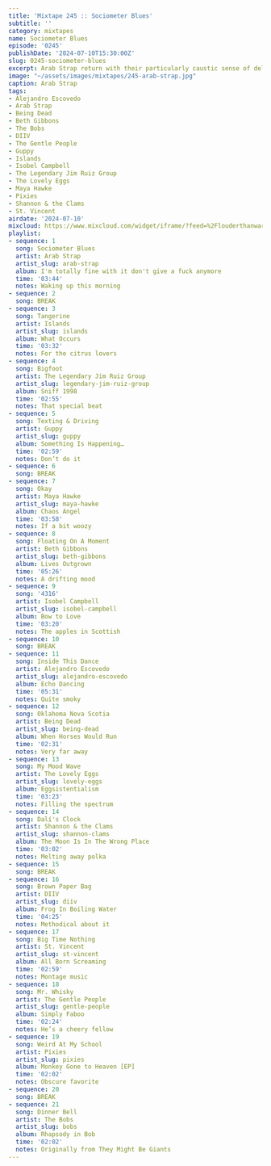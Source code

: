 ```yaml
---
title: 'Mixtape 245 :: Sociometer Blues'
subtitle: ''
category: mixtapes
name: Sociometer Blues
episode: '0245'
publishDate: '2024-07-10T15:30:00Z'
slug: 0245-sociometer-blues
excerpt: Arab Strap return with their particularly caustic sense of delicacy.
image: "~/assets/images/mixtapes/245-arab-strap.jpg"
caption: Arab Strap
tags:
- Alejandro Escovedo
- Arab Strap
- Being Dead
- Beth Gibbons
- The Bobs
- DIIV
- The Gentle People
- Guppy
- Islands
- Isobel Campbell
- The Legendary Jim Ruiz Group
- The Lovely Eggs
- Maya Hawke
- Pixies
- Shannon & the Clams
- St. Vincent
airdate: '2024-07-10'
mixcloud: https://www.mixcloud.com/widget/iframe/?feed=%2Flouderthanwar%2Fthe-mixtape-245-sociometer-blues-2024-07-11%2F&hide_artwork=1&hide_cover=1&light=1
playlist:
- sequence: 1
  song: Sociometer Blues
  artist: Arab Strap
  artist_slug: arab-strap
  album: I'm totally fine with it don't give a fuck anymore
  time: '03:44'
  notes: Waking up this morning
- sequence: 2
  song: BREAK
- sequence: 3
  song: Tangerine
  artist: Islands
  artist_slug: islands
  album: What Occurs
  time: '03:32'
  notes: For the citrus lovers
- sequence: 4
  song: Bigfoot
  artist: The Legendary Jim Ruiz Group
  artist_slug: legendary-jim-ruiz-group
  album: Sniff 1998
  time: '02:55'
  notes: That special beat
- sequence: 5
  song: Texting & Driving
  artist: Guppy
  artist_slug: guppy
  album: Something Is Happening…
  time: '02:59'
  notes: Don’t do it
- sequence: 6
  song: BREAK
- sequence: 7
  song: Okay
  artist: Maya Hawke
  artist_slug: maya-hawke
  album: Chaos Angel
  time: '03:58'
  notes: If a bit woozy
- sequence: 8
  song: Floating On A Moment
  artist: Beth Gibbons
  artist_slug: beth-gibbons
  album: Lives Outgrown
  time: '05:26'
  notes: A drifting mood
- sequence: 9
  song: '4316'
  artist: Isobel Campbell
  artist_slug: isobel-campbell
  album: Bow to Love
  time: '03:20'
  notes: The apples in Scottish
- sequence: 10
  song: BREAK
- sequence: 11
  song: Inside This Dance
  artist: Alejandro Escovedo
  artist_slug: alejandro-escovedo
  album: Echo Dancing
  time: '05:31'
  notes: Quite smoky
- sequence: 12
  song: Oklahoma Nova Scotia
  artist: Being Dead
  artist_slug: being-dead
  album: When Horses Would Run
  time: '02:31'
  notes: Very far away
- sequence: 13
  song: My Mood Wave
  artist: The Lovely Eggs
  artist_slug: lovely-eggs
  album: Eggsistentialism
  time: '03:23'
  notes: Filling the spectrum
- sequence: 14
  song: Dalí's Clock
  artist: Shannon & the Clams
  artist_slug: shannon-clams
  album: The Moon Is In The Wrong Place
  time: '03:02'
  notes: Melting away polka
- sequence: 15
  song: BREAK
- sequence: 16
  song: Brown Paper Bag
  artist: DIIV
  artist_slug: diiv
  album: Frog In Boiling Water
  time: '04:25'
  notes: Methodical about it
- sequence: 17
  song: Big Time Nothing
  artist: St. Vincent
  artist_slug: st-vincent
  album: All Born Screaming
  time: '02:59'
  notes: Montage music
- sequence: 18
  song: Mr. Whisky
  artist: The Gentle People
  artist_slug: gentle-people
  album: Simply Faboo
  time: '02:24'
  notes: He’s a cheery fellow
- sequence: 19
  song: Weird At My School
  artist: Pixies
  artist_slug: pixies
  album: Monkey Gone to Heaven [EP]
  time: '02:02'
  notes: Obscure favorite
- sequence: 20
  song: BREAK
- sequence: 21
  song: Dinner Bell
  artist: The Bobs
  artist_slug: bobs
  album: Rhapsody in Bob
  time: '02:02'
  notes: Originally from They Might Be Giants
---
```


